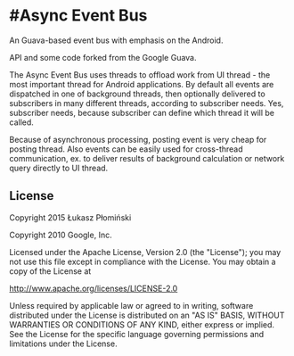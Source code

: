 #Async Event Bus
=============================

An Guava-based event bus with emphasis on the Android.

API and some code forked from the Google Guava.

The Async Event Bus uses threads to offload work from UI thread - the most 
important thread for Android applications. By default all events are 
dispatched in one of background threads, then optionally delivered to subscribers 
in many different threads, according to subscriber needs. Yes, subscriber needs, 
because subscriber can define which thread it will be called. 

Because of asynchronous processing, posting event is very cheap for posting thread. 
Also events can be easily used for cross-thread communication, ex. to deliver 
results of background calculation or network query directly to UI thread.


License
-------

Copyright 2015 Łukasz Płomiński 

Copyright 2010 Google, Inc.

Licensed under the Apache License, Version 2.0 (the "License");
you may not use this file except in compliance with the License.
You may obtain a copy of the License at

   http://www.apache.org/licenses/LICENSE-2.0

Unless required by applicable law or agreed to in writing, software
distributed under the License is distributed on an "AS IS" BASIS,
WITHOUT WARRANTIES OR CONDITIONS OF ANY KIND, either express or implied.
See the License for the specific language governing permissions and
limitations under the License.